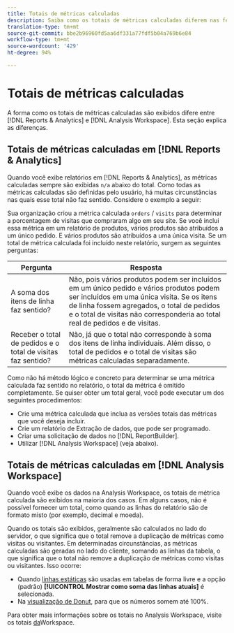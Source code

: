 ```yaml
---
title: Totais de métricas calculadas
description: Saiba como os totais de métricas calculadas diferem nas ferramentas do Analytics
translation-type: tm+mt
source-git-commit: bbe2b96960fd5aa6df331a77fdf5b04a769b6e84
workflow-type: tm+mt
source-wordcount: '429'
ht-degree: 94%

---
```



# Totais de métricas calculadas

A forma como os totais de métricas calculadas são exibidos difere entre [!DNL Reports & Analytics] e [!DNL Analysis Workspace]. Esta seção explica as diferenças.

## Totais de métricas calculadas em [!DNL Reports & Analytics]

Quando você exibe relatórios em [!DNL Reports & Analytics], as métricas calculadas sempre são exibidas `n/a` abaixo do total. Como todas as métricas calculadas são definidas pelo usuário, há muitas circunstâncias nas quais esse total não faz sentido. Considere o exemplo a seguir:

Sua organização criou a métrica calculada `orders` / `visits` para determinar a porcentagem de visitas que compraram algo em seu site. Se você inclui essa métrica em um relatório de produtos, vários produtos são atribuídos a um único pedido. E vários produtos são atribuídos a uma única visita. Se um total de métrica calculada foi incluído neste relatório, surgem as seguintes perguntas:

| Pergunta | Resposta |
|---|---|
| A soma dos itens de linha faz sentido? | Não, pois vários produtos podem ser incluídos em um único pedido e vários produtos podem ser incluídos em uma única visita. Se os itens de linha fossem agregados, o total de pedidos e o total de visitas não corresponderia ao total real de pedidos e de visitas. |
| Receber o total de pedidos e o total de visitas faz sentido? | Não, já que o total não corresponde à soma dos itens de linha individuais. Além disso, o total de pedidos e o total de visitas são métricas calculadas separadamente. |

Como não há método lógico e concreto para determinar se uma métrica calculada faz sentido no relatório, o total da métrica é omitido completamente. Se quiser obter um total geral, você pode executar um dos seguintes procedimentos:

* Crie uma métrica calculada que inclua as versões totais das métricas que você deseja incluir.
* Crie um relatório de Extração de dados, que pode ser programado.
* Criar uma solicitação de dados no [!DNL ReportBuilder].
* Utilizar [!DNL Analysis Workspace] (veja abaixo).

## Totais de métricas calculadas em [!DNL Analysis Workspace]

Quando você exibe os dados na Analysis Workspace, os totais de métrica calculada são exibidos na maioria dos casos. Em alguns casos, não é possível fornecer um total, como quando as linhas do relatório são de formato misto (por exemplo, decimal e moeda).

Quando os totais são exibidos, geralmente são calculados no lado do servidor, o que significa que o total remove a duplicação de métricas como visitas ou visitantes. Em determinadas circunstâncias, as métricas calculadas são geradas no lado do cliente, somando as linhas da tabela, o que significa que o total não remove a duplicação de métricas como visitas ou visitantes. Isso ocorre:

* Quando [linhas estáticas](/help/analyze/analysis-workspace/visualizations/freeform-table/column-row-settings/manual-vs-dynamic-rows.md) são usadas em tabelas de forma livre e a opção (padrão) **[!UICONTROL Mostrar como soma das linhas atuais]** é selecionada.
* Na [visualização de Donut](/help/analyze/analysis-workspace/visualizations/donut.md), para que os números somem até 100%.

Para obter mais informações sobre os totais no Analysis Workspace, visite os totais [da](https://experienceleague.adobe.com/docs/analytics/analyze/analysis-workspace/visualizations/freeform-table/workspace-totals.html?lang=en#static-row-total)Workspace.

